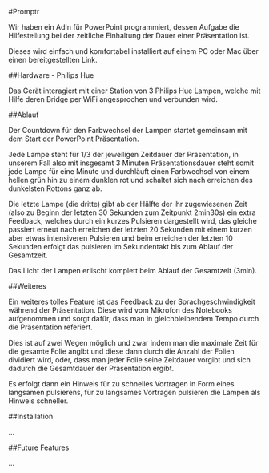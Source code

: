 #Promptr

Wir haben ein AdIn für PowerPoint programmiert, dessen Aufgabe die Hilfestellung bei der zeitliche Einhaltung der Dauer einer Präsentation ist.

Dieses wird einfach und komfortabel installiert auf einem PC oder Mac über einen bereitgestellten Link.

##Hardware - Philips Hue

Das Gerät interagiert mit einer Station von 3 Philips Hue Lampen, welche mit Hilfe deren Bridge per WiFi angesprochen und verbunden wird.

##Ablauf

Der Countdown für den Farbwechsel der Lampen startet gemeinsam mit dem Start der PowerPoint Präsentation.

Jede Lampe steht für 1/3 der jeweiligen Zeitdauer der Präsentation, in unserem Fall also mit insgesamt 3 Minuten Präsentationsdauer steht somit jede Lampe für eine Minute und durchläuft einen Farbwechsel von einem hellen grün hin zu einem dunklen rot und schaltet sich nach erreichen des dunkelsten Rottons ganz ab.

Die letzte Lampe (die dritte) gibt ab der Hälfte der ihr zugewiesenen Zeit (also zu Beginn der letzten 30 Sekunden zum Zeitpunkt 2min30s) ein extra Feedback, welches durch ein kurzes Pulsieren dargestellt wird, das gleiche passiert erneut nach erreichen der letzten 20 Sekunden mit einem kurzen aber etwas intensiveren Pulsieren und beim erreichen der letzten 10 Sekunden erfolgt das pulsieren im Sekundentakt bis zum Ablauf der Gesamtzeit.

Das Licht der Lampen erlischt komplett beim Ablauf der Gesamtzeit (3min).

##Weiteres

Ein weiteres tolles Feature ist das Feedback zu der Sprachgeschwindigkeit während der Präsentation. Diese wird vom Mikrofon des Notebooks aufgenommen und sorgt dafür, dass man in gleichbleibendem Tempo durch die Präsentation referiert.

Dies ist auf zwei Wegen möglich und zwar indem man die maximale Zeit für die gesamte Folie angibt und diese dann durch die Anzahl der Folien dividiert wird, oder, dass man jeder Folie seine Zeitdauer vorgibt und sich dadurch die Gesamtdauer der Präsentation ergibt.

Es erfolgt dann ein Hinweis für zu schnelles Vortragen in Form eines langsamen pulsierens, für zu langsames Vortragen pulsieren die Lampen als Hinweis schneller.

##Installation

...

##Future Features

...